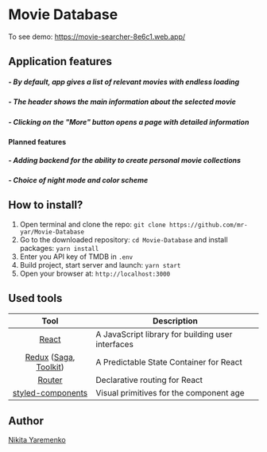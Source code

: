 # Movie Database

To see demo: https://movie-searcher-8e6c1.web.app/

## Application features

##### - By default, app gives a list of relevant movies with endless loading

##### - The header shows the main information about the selected movie

##### - Clicking on the "More" button opens a page with detailed information

#### Planned features

##### - Adding backend for the ability to create personal movie collections

##### - Choice of night mode and color scheme

## How to install?

1. Open terminal and clone the repo: `git clone https://github.com/mr-yar/Movie-Database`
2. Go to the downloaded repository: `cd Movie-Database` and install
   packages: `yarn install`
3. Enter you API key of TMDB in `.env`
4. Build project, start server and launch: `yarn start`
5. Open your browser at: `http://localhost:3000`

## Used tools

|                                                     Tool                                                      | Description                                       |
| :-----------------------------------------------------------------------------------------------------------: | ------------------------------------------------- |
|                                         [React](https://reactjs.org/)                                         | A JavaScript library for building user interfaces |
| [Redux](https://redux.js.org/) ([Saga](https://redux-saga.js.org/), [Toolkit](https://redux-toolkit.js.org/)) | A Predictable State Container for React           |
|                                      [Router](https://reactrouter.com/)                                       | Declarative routing for React                     |
|                              [styled-components](https://styled-components.com/)                              | Visual primitives for the component age           |

## Author

[Nikita Yaremenko](https://github.com/mr-yar)
